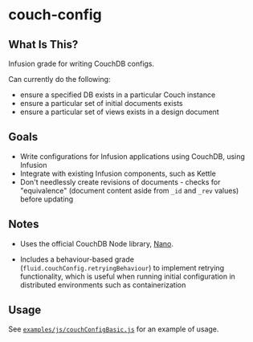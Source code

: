 # couch-config

## What Is This?

Infusion grade for writing CouchDB configs.

Can currently do the following:
* ensure a specified DB exists in a particular Couch instance
* ensure a particular set of initial documents exists
* ensure a particular set of views exists in a design document

## Goals

* Write configurations for Infusion applications using CouchDB, using Infusion
* Integrate with existing Infusion components, such as Kettle
* Don't needlessly create revisions of documents - checks for "equivalence" (document content aside from `_id` and `_rev` values) before updating

## Notes

* Uses the official CouchDB Node library, [Nano](https://github.com/apache/couchdb-nano).

* Includes a behaviour-based grade (`fluid.couchConfig.retryingBehaviour`) to implement retrying functionality, which is useful when running initial configuration in distributed environments such as containerization

## Usage

See [`examples/js/couchConfigBasic.js`](examples/js/couchConfigBasic.js) for an example of usage.
